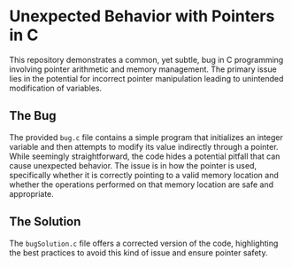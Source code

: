 # Unexpected Behavior with Pointers in C

This repository demonstrates a common, yet subtle, bug in C programming involving pointer arithmetic and memory management. The primary issue lies in the potential for incorrect pointer manipulation leading to unintended modification of variables.

## The Bug

The provided `bug.c` file contains a simple program that initializes an integer variable and then attempts to modify its value indirectly through a pointer. While seemingly straightforward, the code hides a potential pitfall that can cause unexpected behavior.  The issue is in how the pointer is used, specifically whether it is correctly pointing to a valid memory location and whether the operations performed on that memory location are safe and appropriate.

## The Solution

The `bugSolution.c` file offers a corrected version of the code, highlighting the best practices to avoid this kind of issue and ensure pointer safety.
